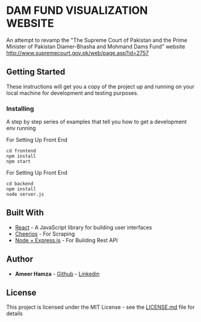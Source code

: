 # DAM FUND VISUALIZATION WEBSITE

An attempt to revamp the "The Supreme Court of Pakistan and the Prime Minister of Pakistan Diamer-Bhasha and Mohmand Dams Fund" website http://www.supremecourt.gov.pk/web/page.asp?id=2757

## Getting Started

These instructions will get you a copy of the project up and running on your local machine for development and testing purposes.

### Installing

A step by step series of examples that tell you how to get a development env running

For Setting Up Front End

```
cd frontend
npm install
npm start
```

For Setting Up Front End

```
cd backend
npm install
node server.js
```

## Built With

- [React](http://www.dropwizard.io/1.0.2/docs/) - A JavaScript library for building user interfaces
- [Cheerios](https://github.com/cheeriojs/cheerio/) - For Scraping
- [Node + Express.js](https://expressjs.com) - For Building Rest API

## Author

- **Ameer Hamza** - [Github](https://github.com/AmeerHamzaRiaz) - [Linkedin](https://www.linkedin.com/in/ameerhamzarz/)

## License

This project is licensed under the MIT License - see the [LICENSE.md](LICENSE.md) file for details
